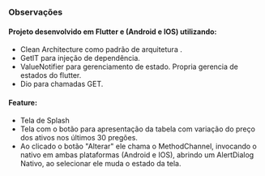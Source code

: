 
### Observações

#### Projeto desenvolvido em Flutter e (Android e IOS) utilizando:
	
- Clean Architecture como padrão de arquitetura .
- GetIT para injeção de dependência.
- ValueNotifier para gerenciamento de estado. Propria gerencia de estados do flutter.
- Dio para chamadas GET.

#### Feature:

- Tela de Splash
- Tela com o botão para apresentação da tabela com variação do preço dos ativos nos últimos 30 pregões.
- Ao clicado o botão "Alterar" ele chama o MethodChannel, invocando o nativo em ambas plataformas (Android e IOS), abrindo um AlertDialog Nativo, ao selecionar ele muda o estado da tela.
